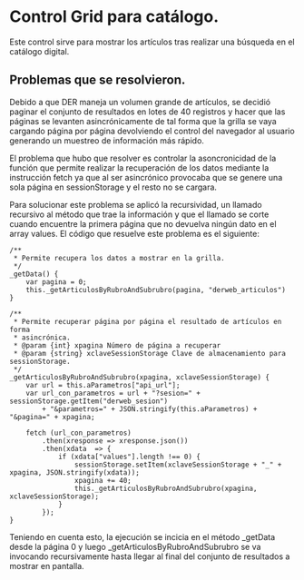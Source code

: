 # Control Grid para catálogo.
Este control sirve para mostrar los artículos tras realizar una búsqueda en el
catálogo digital.

## Problemas que se resolvieron.
Debido a que DER maneja un volumen grande de artículos, se decidió paginar el conjunto de resultados
en lotes de 40 registros y hacer que las páginas se levanten asincrónicamente de tal forma que la grilla
se vaya cargando página por página devolviendo el control del navegador al usuario generando un muestreo
de información más rápido.

El problema que hubo que resolver es controlar la asoncronicidad de la función que permite realizar la
recuperación de los datos mediante la instrucción fetch ya que al ser asincrónico provocaba que se genere
una sola página en sessionStorage y el resto no se cargara.

Para solucionar este problema se aplicó la recursividad, un llamado recursivo al método que trae la información
y que el llamado se corte cuando encuentre la primera página que no devuelva ningún dato en el array values.
El código que resuelve este problema es el siguiente:

    /**
     * Permite recupera los datos a mostrar en la grilla.
     */
    _getData() {
        var pagina = 0;
        this._getArticulosByRubroAndSubrubro(pagina, "derweb_articulos")
    }

    /**
     * Permite recuperar página por página el resultado de artículos en forma
     * asincrónica.
     * @param {int} xpagina Número de página a recuperar
     * @param {string} xclaveSessionStorage Clave de almacenamiento para sessionStorage.
     */
    _getArticulosByRubroAndSubrubro(xpagina, xclaveSessionStorage) {
        var url = this.aParametros["api_url"];
        var url_con_parametros = url + "?sesion=" + sessionStorage.getItem("derweb_sesion")
            + "&parametros=" + JSON.stringify(this.aParametros) + "&pagina=" + xpagina;

        fetch (url_con_parametros)
            .then(xresponse => xresponse.json())
            .then(xdata  => {
                if (xdata["values"].length !== 0) {
                    sessionStorage.setItem(xclaveSessionStorage + "_" + xpagina, JSON.stringify(xdata));
                    xpagina += 40;
                    this._getArticulosByRubroAndSubrubro(xpagina, xclaveSessionStorage);         
                }
            });
    }

Teniendo en cuenta esto, la ejecución se incicia en el método _getData desde la página 0 y luego _getArticulosByRubroAndSubrubro
se va invocando recursivamente hasta llegar al final del conjunto de resultados a mostrar en pantalla.